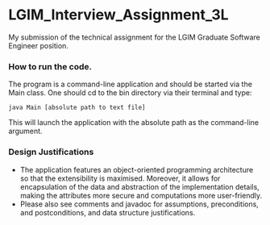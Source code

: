 # LGIM_Interview_Assignment_3L
My submission of the technical assignment for the LGIM Graduate Software Engineer position.

### How to run the code.
The program is a command-line application and should be started via the Main class. One should cd to the bin directory via their terminal and type:

    java Main [absolute path to text file]

This will launch the application with the absolute path as the command-line argument.

### Design Justifications
- The application features an object-oriented programming architecture so that the extensibility is maximised. Moreover, it allows for encapsulation of the data and abstraction of the implementation details, making the attributes more secure and computations more user-friendly.
- Please also see comments and javadoc for assumptions, preconditions, and postconditions, and data structure justifications. 
